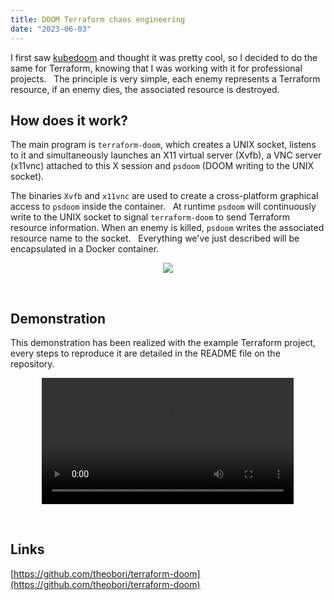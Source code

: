 ```yaml
---
title: DOOM Terraform chaos engineering
date: "2023-06-03"
---
```


I first saw [kubedoom](https://github.com/storax/kubedoom) and thought it was pretty cool, so I decided to do the same for Terraform, knowing that I was working with it for professional projects. 
&nbsp;
The principle is very simple, each enemy represents a Terraform resource, if an enemy dies, the associated resource is destroyed.

## How does it work?

The main program is `terraform-doom`, which creates a UNIX socket, listens to it and simultaneously launches an X11 virtual server (Xvfb), a VNC server (x11vnc) attached to this X session and `psdoom` (DOOM writing to the UNIX socket). 

The binaries `Xvfb` and `x11vnc` are used to create a cross-platform graphical access to `psdoom` inside the container.
&nbsp;
At runtime `psdoom` will continuously write to the UNIX socket to signal `terraform-doom` to send Terraform resource information. When an enemy is killed, `psdoom` writes the associated resource name to the socket.
&nbsp;
Everything we've just described will be encapsulated in a Docker container.
&nbsp;

<p align="center" width="100%">
    <img src="/terraform_doom_graph.png">
</p>

&nbsp;

## Demonstration

This demonstration has been realized with the example Terraform project, every steps to reproduce it are detailed in the README file on the repository.
&nbsp;
<p align="center" width="100%">
    <video controls width="80%">
        <source src="/doom_terraform_demo.mp4" type="video/mp4">
        <a href="/tf-doom_terraform_demo.mp4">MP4</a>
    </video>
</p>

&nbsp;

## Links

[https://github.com/theobori/terraform-doom](https://github.com/theobori/terraform-doom)

&nbsp;
